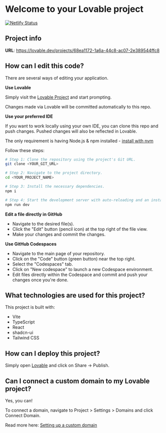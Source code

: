 # Welcome to your Lovable project

[![Netlify Status](https://api.netlify.com/api/v1/badges/d6e4d8a2-2f47-4a68-af98-bd3692718225/deploy-status)](https://app.netlify.com/projects/regal-malabi-71d56d/deploys)

## Project info

**URL**: https://lovable.dev/projects/68ea1172-1a6a-44c8-ac07-2e389544ffc8

## How can I edit this code?

There are several ways of editing your application.

**Use Lovable**

Simply visit the [Lovable Project](https://lovable.dev/projects/68ea1172-1a6a-44c8-ac07-2e389544ffc8) and start prompting.

Changes made via Lovable will be committed automatically to this repo.

**Use your preferred IDE**

If you want to work locally using your own IDE, you can clone this repo and push changes. Pushed changes will also be reflected in Lovable.

The only requirement is having Node.js & npm installed - [install with nvm](https://github.com/nvm-sh/nvm#installing-and-updating)

Follow these steps:

```sh
# Step 1: Clone the repository using the project's Git URL.
git clone <YOUR_GIT_URL>

# Step 2: Navigate to the project directory.
cd <YOUR_PROJECT_NAME>

# Step 3: Install the necessary dependencies.
npm i

# Step 4: Start the development server with auto-reloading and an instant preview.
npm run dev
```

**Edit a file directly in GitHub**

- Navigate to the desired file(s).
- Click the "Edit" button (pencil icon) at the top right of the file view.
- Make your changes and commit the changes.

**Use GitHub Codespaces**

- Navigate to the main page of your repository.
- Click on the "Code" button (green button) near the top right.
- Select the "Codespaces" tab.
- Click on "New codespace" to launch a new Codespace environment.
- Edit files directly within the Codespace and commit and push your changes once you're done.

## What technologies are used for this project?

This project is built with:

- Vite
- TypeScript
- React
- shadcn-ui
- Tailwind CSS

## How can I deploy this project?

Simply open [Lovable](https://lovable.dev/projects/68ea1172-1a6a-44c8-ac07-2e389544ffc8) and click on Share -> Publish.

## Can I connect a custom domain to my Lovable project?

Yes, you can!

To connect a domain, navigate to Project > Settings > Domains and click Connect Domain.

Read more here: [Setting up a custom domain](https://docs.lovable.dev/tips-tricks/custom-domain#step-by-step-guide)
